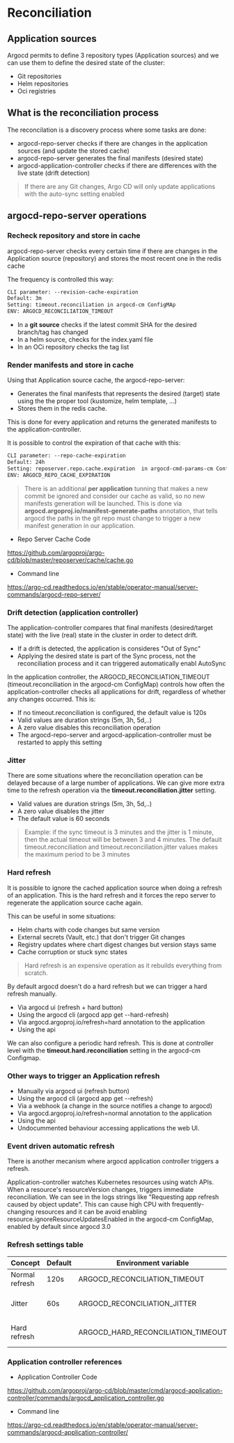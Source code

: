 # Reconciliation

## Application sources

Argocd permits to define 3 repository types (Application sources) and we can use them to define the desired state of the cluster:

- Git repositories
- Helm repositories
- Oci registries

## What is the reconciliation process

The reconcilation is a discovery process where some tasks are done:

- argocd-repo-server checks if there are changes in the application sources (and update the stored cache)
- argocd-repo-server generates the final manifests (desired state)
- argocd-application-controller checks if there are differences with the live state (drift detection)

> If there are any Git changes, Argo CD will only update applications with the auto-sync setting enabled

## argocd-repo-server operations

### Recheck repository and store in cache

argocd-repo-server checks every certain time if there are changes in the Application source (repository) and stores the most recent one in the redis cache

The frequency is controlled this way:

```txt
CLI parameter: --revision-cache-expiration
Default: 3m
Setting: timeout.reconciliation in argocd-cm ConfigMAp
ENV: ARGOCD_RECONCILIATION_TIMEOUT
```

- In a **git source** checks if the latest commit SHA for the desired branch/tag has changed
- In a helm source, checks for the index.yaml file
- In an OCi repository checks the tag list

### Render manifests and store in cache

Using that Application source cache, the argocd-repo-server:

- Generates the final manifests that represents the desired (target) state using the  the proper tool (kustomize, helm template, ...)
- Stores them in the redis cache.

This is done for every application and returns the generated manifests to the application-controller.

It is possible to control the expiration of that cache with this:

```txt
CLI parameter: --repo-cache-expiration  
Default: 24h
Setting: reposerver.repo.cache.expiration  in argocd-cmd-params-cm ConfigMAp
ENV: ARGOCD_REPO_CACHE_EXPIRATION
```

> There is an additional  **per application** tunning that makes a new commit be ignored and consider our cache as valid, so no new manifests generation will be launched.
This is done via **argocd.argoproj.io/manifest-generate-paths** annotation, that tells argocd the paths in the git repo must change to trigger a new manifest generation in our application.

- Repo Server Cache Code

<https://github.com/argoproj/argo-cd/blob/master/reposerver/cache/cache.go>

- Command line

<https://argo-cd.readthedocs.io/en/stable/operator-manual/server-commands/argocd-repo-server/>

### Drift detection (application controller)

The application-controller compares that final manifests (desired/target state) with the live (real) state in the cluster in order to detect drift.

- If a drift is detected, the application is consideres "Out of Sync"
- Applying the desired state is part of the Sync process, not the reconciliation process and it can triggered automatically enabl AutoSync

In the application controller, the ARGOCD_RECONCILIATION_TIMEOUT (timeout.reconciliation in the argocd-cm ConfigMap) controls how often the application-controller checks all applications for drift, regardless of whether any changes occurred. This is:

- If no timeout.reconciliation is configured, the default value is 120s
- Valid values are duration strings (5m, 3h, 5d,..)
- A zero value disables this reconciliation operation
- The argocd-repo-server and argocd-application-controller must be restarted to apply this setting

### Jitter

There are some situations where the reconciliation operation can be delayed because of a large number of applications. We can give more extra time to the refresh operation via the **timeout.reconciliation.jitter** setting.

- Valid values are duration strings (5m, 3h, 5d,..)
- A zero value disables the jitter
- The default value is 60 seconds

> Example: if the sync timeout is 3 minutes and the jitter is 1 minute, then the actual timeout will be between 3 and 4 minutes. The default timeout.reconciliation and timeout.reconciliation.jitter values makes the maximum period to be 3 minutes

### Hard refresh

It is possible to ignore the cached application source when doing a refresh of an application. This is the hard refresh and it forces the repo server to regenerate the application source cache again.

This can be useful in some situations:

- Helm charts with code changes but same version
- External secrets (Vault, etc.) that don't trigger Git changes
- Registry updates where chart digest changes but version stays same
- Cache corruption or stuck sync states

> Hard refresh is an expensive operation as it rebuilds everything from scratch.

By default argocd doesn't do a hard refresh but we can trigger a hard refresh manually.

- Via argocd ui (refresh + hard button)
- Using the argocd cli (argocd app get --hard-refresh)
- Via argocd.argoproj.io/refresh=hard annotation to the application
- Using the api

We can also configure a periodic hard refresh. This is done at controller level with the **timeout.hard.reconciliation** setting in the argocd-cm Configmap.

### Other ways to trigger an Application refresh

- Manually via argocd ui (refresh button)
- Using the argocd cli (argocd app get --refresh)
- Via a webhook (a change in the source notifies a change to argocd)
- Via argocd.argoproj.io/refresh=normal annotation to the application
- Using the api
- Undocummented behaviour accessing applications the web UI.

### Event driven automatic refresh

There is another mecanism where argocd application controller triggers a refresh.

Application-controller watches Kubernetes resources using watch APIs. When a resource's resourceVersion changes, triggers immediate reconciliation. We can see in the logs strings like "Requesting app refresh caused by object update".
This can cause high CPU with frequently-changing resources and it can be avoid enabling resource.ignoreResourceUpdatesEnabled in the argocd-cm ConfigMap, enabled by default since argocd 3.0

### Refresh settings table

| Concept        | Default | Environment variable               | argocd-cm ConfigMap           | Binary              |
|----------------|---------|------------------------------------|-------------------------------|---------------------|
| Normal refresh | 120s    | ARGOCD_RECONCILIATION_TIMEOUT      | timeout.reconciliation        | --app-resync        |
| Jitter         | 60s     | ARGOCD_RECONCILIATION_JITTER       | timeout.reconciliation.jitter | --app-resync-jitter |
| Hard refresh   |         | ARGOCD_HARD_RECONCILIATION_TIMEOUT | timeout.hard.reconciliation   | --app-hard-resync   |

### Application controller references

- Application Controller Code

<https://github.com/argoproj/argo-cd/blob/master/cmd/argocd-application-controller/commands/argocd_application_controller.go>

- Command line

<https://argo-cd.readthedocs.io/en/stable/operator-manual/server-commands/argocd-application-controller/>

